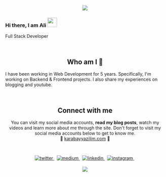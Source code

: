 <h1 align="center">
  <a href="https://git.io/typing-svg">
    <img src="https://readme-typing-svg.herokuapp.com/?lines=Hello!+👋;I+am+Ali+KARABAY&center=true&size=25">
  </a>
</h1>

### Hi there, I am Ali <img src="https://user-images.githubusercontent.com/42378118/110234147-e3259600-7f4e-11eb-95be-0c4047144dea.gif" width="30">
 Full Stack Developer <br>

<p align="center">
<br>

<h2 align="center">
Who am I 👀 
</h2>
I have been working in Web Development for 5 years. Specifically, I'm working on Backend & Frontend projects. I also share my experiences on blogging and youtube.
</p>
<center>
<br>

<h2 align="center">
Connect with me 
</h2>
<p align="center">
  You can visit my social media accounts, <b>read my blog posts</b>, watch my videos and learn more about me through the site. Don't forget to visit my social media accounts below to get to know me. <br>
🌿 <a href="https://www.karabayyazilim.com/">karabayyazilim.com</a> 🌿

</p>  
<br>

<p align="center">
<a href="https://twitter.com/karabayyazilim" target="_blank">
<img src=https://img.shields.io/badge/twitter-%2300acee.svg?&style=for-the-badge&logo=twitter&logoColor=white alt=twitter style="margin-bottom: 5px;" />
</a> &nbsp;

<a href="https://www.medium.com/karabayyazilim/?hl=tr" target="_blank">
<img src=https://img.shields.io/badge/medium-%23000000.svg?&style=for-the-badge&logo=medium&logoColor=green alt=medium style="margin-bottom: 5px;" />
</a> &nbsp;

<a href="https://linkedin.com/in/karabayyazilim" target="_blank">
<img src=https://img.shields.io/badge/linkedin-%231E77B5.svg?&style=for-the-badge&logo=linkedin&logoColor=white alt=linkedin style="margin-bottom: 5px;" />
</a> &nbsp;

<a href="https://www.instagram.com/karabayyazilim" target="_blank">
<img src=https://img.shields.io/badge/instagram-%23000000.svg?&style=for-the-badge&logo=instagram&logoColor=red alt=instagram style="margin-bottom: 5px;" />
</a> &nbsp;
</p>  

<p align="center">
<img src="https://github-readme-stats.vercel.app/api?username=karabayyazilim&show_icons=true&count_private=true&theme=dark" />
</p>
</div>  


